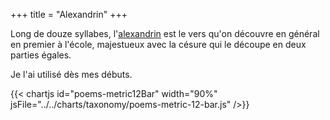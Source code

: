 +++
title = "Alexandrin"
+++

Long de douze syllabes, l'[alexandrin](https://fr.wikipedia.org/wiki/Alexandrin) est le vers qu'on découvre en général en premier à l'école, majestueux avec la césure qui le découpe en deux parties égales.

Je l'ai utilisé dès mes débuts.

{{< chartjs id="poems-metric12Bar" width="90%" jsFile="../../charts/taxonomy/poems-metric-12-bar.js" />}}

